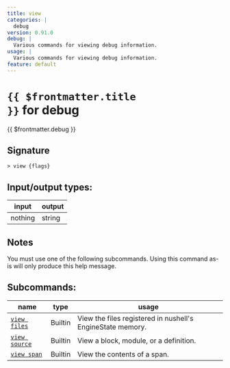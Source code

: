 ```yaml
---
title: view
categories: |
  debug
version: 0.91.0
debug: |
  Various commands for viewing debug information.
usage: |
  Various commands for viewing debug information.
feature: default
---
```

<!-- This file is automatically generated. Please edit the command in https://github.com/nushell/nushell instead. -->

# <code>{{ $frontmatter.title }}</code> for debug

<div class='command-title'>{{ $frontmatter.debug }}</div>

## Signature

```> view {flags} ```


## Input/output types:

| input   | output |
| ------- | ------ |
| nothing | string |

## Notes
You must use one of the following subcommands. Using this command as-is will only produce this help message.

## Subcommands:

| name                                           | type    | usage                                                      |
| ---------------------------------------------- | ------- | ---------------------------------------------------------- |
| [`view files`](/commands/docs/view_files.md)   | Builtin | View the files registered in nushell's EngineState memory. |
| [`view source`](/commands/docs/view_source.md) | Builtin | View a block, module, or a definition.                     |
| [`view span`](/commands/docs/view_span.md)     | Builtin | View the contents of a span.                               |
